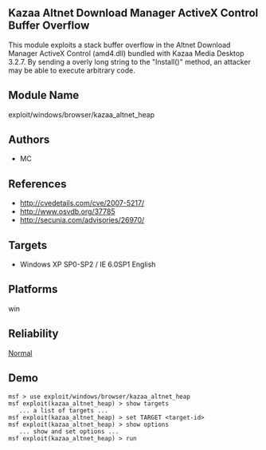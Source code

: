 ## Kazaa Altnet Download Manager ActiveX Control Buffer Overflow

This module exploits a stack buffer overflow in the Altnet 
Download Manager ActiveX Control (amd4.dll) bundled with 
Kazaa Media Desktop 3.2.7. By sending a overly long string 
to the "Install()" method, an attacker may be able to 
execute arbitrary code.


## Module Name
exploit/windows/browser/kazaa_altnet_heap

## Authors
* MC


## References
* http://cvedetails.com/cve/2007-5217/
* http://www.osvdb.org/37785
* http://secunia.com/advisories/26970/



## Targets
* Windows XP SP0-SP2 / IE 6.0SP1 English


## Platforms
win

## Reliability
[Normal](https://github.com/rapid7/metasploit-framework/wiki/Exploit-Ranking)

## Demo

```
msf > use exploit/windows/browser/kazaa_altnet_heap
msf exploit(kazaa_altnet_heap) > show targets
   ... a list of targets ...
msf exploit(kazaa_altnet_heap) > set TARGET <target-id>
msf exploit(kazaa_altnet_heap) > show options
   ... show and set options ...
msf exploit(kazaa_altnet_heap) > run
```
    
    
